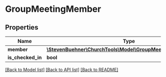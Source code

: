 # GroupMeetingMember

## Properties
Name | Type | Description | Notes
------------ | ------------- | ------------- | -------------
**member** | [**\StevenBuehner\ChurchTools\Model\GroupMeetingMemberMember**](GroupMeetingMemberMember.md) |  | [optional] 
**is_checked_in** | **bool** |  | [optional] 

[[Back to Model list]](../../README.md#documentation-for-models) [[Back to API list]](../../README.md#documentation-for-api-endpoints) [[Back to README]](../../README.md)

